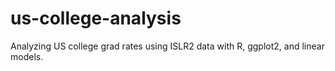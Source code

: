 # us-college-analysis
Analyzing US college grad rates using ISLR2 data with R, ggplot2, and linear models.

